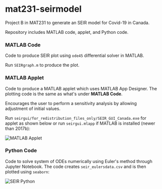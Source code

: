 # mat231-seirmodel

Project B in MAT231 to generate an SEIR model for Covid-19 in Canada. 

Repository includes MATLAB code, applet, and Python code.



### MATLAB Code

Code to produce SEIR plot using `ode45` differential solver in MATLAB.

Run `SEIRgraph.m` to produce the plot.

### MATLAB Applet

Code to produce a MATLAB applet which uses MATLAB App Designer. The plotting code is the same as what's under **MATLAB Code**. 

Encourages the user to perform a sensitivity analysis by allowing adjustment of initial values. 

Run `seirgui/for_redistribution_files_only/SEIR_GUI_Canada.exe` for applet as shown below or run `seirgui.mlapp` if MATLAB is installed (newer than 2017b):



![MATLAB Applet](C:\Users\jseme\Documents\MAT231\mat231-seirmodel\seir_applet.png)



### Python Code

Code to solve system of ODEs numerically using Euler's method through Jupyter Notebook. The code creates `seir_eulersdata.csv` and is then plotted using `seaborn`:



![SEIR Python](C:\Users\jseme\Documents\MAT231\mat231-seirmodel\seir_eulers.png)